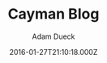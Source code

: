---
title: Cayman Blog
github: https://github.com/adueck/cayman-blog
demo: https://adueck.github.io/cayman-blog/
author: Adam Dueck
ssg:
  - Jekyll
cms:
  - No Cms
date: 2016-01-27T21:10:18.000Z
github_branch: master
description: >-
  A Jekyll blog template made for simple, readable snippets of your brain
  drippings.
stale: true
---